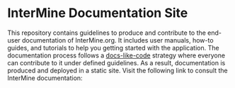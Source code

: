 # InterMine Documentation Site
This repository contains guidelines to produce and contribute to the end-user documentation of InterMine.org. It includes user manuals, how-to guides, and tutorials to help you getting started with the application. The documentation process follows a [docs-like-code](https://contentmarketinginstitute.com/2015/04/intelligent-content-application-economy/) strategy where everyone can contribute to it under defined guidelines. As a result, documentation is produced and deployed in a static site. Visit the following link to consult the InterMine documentation:

